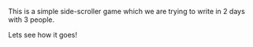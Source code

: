 This is a simple side-scroller game which we are trying to write in 2 days with 3 people.

Lets see how it goes!
